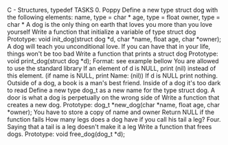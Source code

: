 C - Structures, typedef TASKS 0. Poppy Define a new type struct dog with the following elements: name, type = char * age, type = float owner, type = char * A dog is the only thing on earth that loves you more than you love yourself Write a function that initialize a variable of type struct dog Prototype: void init_dog(struct dog *d, char *name, float age, char *owner); A dog will teach you unconditional love. If you can have that in your life, things won't be too bad Write a function that prints a struct dog Prototype: void print_dog(struct dog *d); Format: see example bellow You are allowed to use the standard library If an element of d is NULL, print (nil) instead of this element. (if name is NULL, print Name: (nil)) If d is NULL print nothing. Outside of a dog, a book is a man's best friend. Inside of a dog it's too dark to read Define a new type dog_t as a new name for the type struct dog. A door is what a dog is perpetually on the wrong side of Write a function that creates a new dog. Prototype: dog_t *new_dog(char *name, float age, char *owner); You have to store a copy of name and owner Return NULL if the function fails How many legs does a dog have if you call his tail a leg? Four. Saying that a tail is a leg doesn't make it a leg Write a function that frees dogs. Prototype: void free_dog(dog_t *d);
